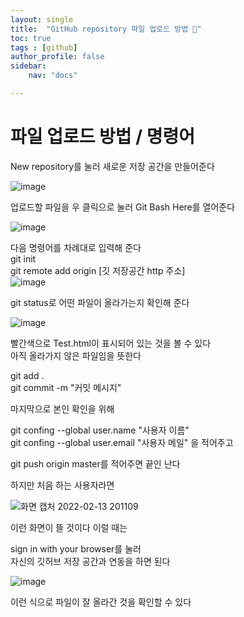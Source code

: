 ```yaml
---
layout: single
title:  "GitHub repository 파일 업로드 방법 👀"
toc: true
tags : [github]
author_profile: false
sidebar:
    nav: "docs"

---
```


# 파일 업로드 방법 / 명령어


New repository를 눌러 새로운 저장 공간을 만들어준다 <br>

![image](https://user-images.githubusercontent.com/99002828/153804823-57613a74-364c-475d-89b4-6a82f0963dca.png)


업로드할 파일을 우 클릭으로 눌러 Git Bash Here를 열어준다 

![image](https://user-images.githubusercontent.com/99002828/153801250-faeea0dd-5cc8-4aae-99c3-2ed9a424cdf0.png)

다음 명령어를 차례대로 입력해 준다<br>
git init <br>
git remote add origin [깃 저장공간 http 주소]<br>
![image](https://user-images.githubusercontent.com/99002828/153802512-ec42c505-76c7-4631-9780-1b3b3a549d13.png)

git status로 어떤 파일이 올라가는지 확인해 준다

![image](https://user-images.githubusercontent.com/99002828/153803163-4bba919b-96e4-4e2b-8426-0078330ac601.png)

빨간색으로 Test.html이 표시되어 있는 것을 볼 수 있다<br>
아직 올라가지 않은 파일임을 뜻한다

git add .  <br>
git commit -m "커밋 메시지"<br>

마지막으로 본인 확인을 위해 

git confing --global user.name "사용자 이름"<br>
git confing --global user.email "사용자 메일"  을 적어주고 <br>

git push origin master를 적어주면 끝인 난다

하지만 처음 하는 사용자라면 

![화면 캡처 2022-02-13 201109](https://user-images.githubusercontent.com/99002828/153801869-2a89b7c9-576b-4f66-8fa3-880bf0981f85.png)

이런 화면이 뜰 것이다 이럴 때는 

sign in with your browser를 눌러<br> 자신의 깃허브 저장 공간과 연동을 하면 된다

![image](https://user-images.githubusercontent.com/99002828/153803868-573893ba-6955-43b2-9589-4a92b7ba0e13.png)

이런 식으로 파일이 잘 올라간 것을 확인할 수 있다
